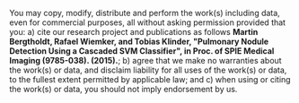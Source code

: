 You may copy, modify, distribute and perform the work(s) including data, even for commercial purposes, all without asking permission provided that you: a) cite our research project and publications as follows **Martin Bergtholdt, Rafael Wiemker, and Tobias Klinder, "Pulmonary Nodule Detection Using a Cascaded SVM Classifier", in Proc. of SPIE Medical Imaging (9785-038). (2015).**; b) agree that we make no warranties about the work(s) or data, and disclaim liability for all uses of the work(s) or data, to the fullest extent permitted by applicable law; and c) when using or citing the work(s) or data, you should not imply endorsement by us.

